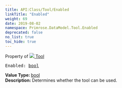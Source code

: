 ```yaml
---
title: API:Class/Tool/Enabled
linkTitle: "Enabled"
weight: 69
date: 2019-08-02
namespace: Primrose.DataModel.Tool.Enabled
deprecated: false
no_list: true
toc_hide: true
---
```

Property of <a href="/docs/api-reference/Class/Tool"><img src="/icons/silk/tool.png"/>&nbsp;Tool</a>
<pre class="method-declaration">
Enabled: <a class="type" href="/docs/api-reference/System/Primitives#boolean">bool</a></pre>
<b>Value Type: </b>
<a class="type" href="/docs/api-reference/System/Primitives#boolean">bool</a>
<br/>
<b>Description: </b>
Determines whether the tool can be used.

